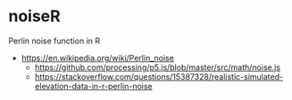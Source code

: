 # noiseR
Perlin noise function in R

* https://en.wikipedia.org/wiki/Perlin_noise
  * https://github.com/processing/p5.js/blob/master/src/math/noise.js
  * https://stackoverflow.com/questions/15387328/realistic-simulated-elevation-data-in-r-perlin-noise
